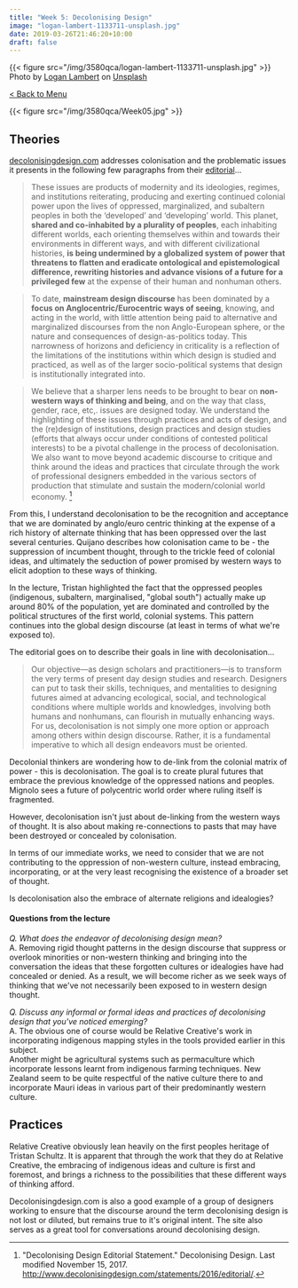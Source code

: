 ```yaml
---
title: "Week 5: Decolonising Design"
image: "logan-lambert-1133711-unsplash.jpg"
date: 2019-03-26T21:46:20+10:00
draft: false
---
```

{{< figure src="/img/3580qca/logan-lambert-1133711-unsplash.jpg" >}}
Photo by [Logan Lambert](https://unsplash.com/photos/P3_EwGX7qpM) on [Unsplash](https://unsplash.com/)

[< Back to Menu](/3580qca/)

{{< figure src="/img/3580qca/Week05.jpg" >}}

## Theories

[decolonisingdesign.com](http://www.decolonisingdesign.com/) addresses colonisation and the problematic issues it presents in the following few paragraphs from their [editorial](http://www.decolonisingdesign.com/statements/2016/editorial/)...

> These issues are products of modernity and its ideologies, regimes, and institutions reiterating, producing and exerting continued colonial power upon the lives of oppressed, marginalized, and subaltern peoples in both the ‘developed’ and ‘developing’ world. This planet, **shared and co-inhabited by a plurality of peoples**, each inhabiting different worlds, each orienting themselves within and towards their environments in different ways, and with different civilizational histories, **is being undermined by a globalized system of power that threatens to flatten and eradicate ontological and epistemological difference, rewriting histories and advance visions of a future for a privileged few** at the expense of their human and nonhuman others.

> To date, **mainstream design discourse** has been dominated by a **focus on Anglocentric/Eurocentric ways of seeing**, knowing, and acting in the world, with little attention being paid to alternative and marginalized discourses from the non Anglo-European sphere, or the nature and consequences of design-as-politics today. This narrowness of horizons and deficiency in criticality is a reflection of the limitations of the institutions within which design is studied and practiced, as well as of the larger socio-political systems that design is institutionally integrated into.

> We believe that a sharper lens needs to be brought to bear on **non-western ways of thinking and being**, and on the way that class, gender, race, etc,. issues are designed today. We understand the highlighting of these issues through practices and acts of design, and the (re)design of institutions, design practices and design studies (efforts that always occur under conditions of contested political interests) to be a pivotal challenge in the process of decolonisation. We also want to move beyond academic discourse to critique and think around the ideas and practices that circulate through the work of professional designers embedded in the various sectors of production that stimulate and sustain the modern/colonial world economy. [^DecolEd]

From this, I understand decolonisation to be the recognition and acceptance that we are dominated by anglo/euro centric thinking at the expense of a rich history of alternate thinking that has been oppressed over the last several centuries.  Quijano describes how colonisation came to be - the suppression of incumbent thought, through to the trickle feed of colonial ideas, and ultimately the seduction of power promised by western ways to elicit adoption to these ways of thinking.

In the lecture, Tristan highlighted the fact that the oppressed peoples (indigenous, subaltern, marginalised, "global south") actually make up around 80% of the population, yet are dominated and controlled by the political structures of the first world, colonial systems.  This pattern continues into the global design discourse (at least in terms of what we're exposed to).

The editorial goes on to describe their goals in line with decolonisation...

> Our objective—as design scholars and practitioners—is to transform the very terms of present day design studies and research. Designers can put to task their skills, techniques, and mentalities to designing futures aimed at advancing ecological, social, and technological conditions where multiple worlds and knowledges, involving both humans and nonhumans, can flourish in mutually enhancing ways. For us, decolonisation is not simply one more option or approach among others within design discourse. Rather, it is a fundamental imperative to which all design endeavors must be oriented.

Decolonial thinkers are wondering how to de-link from the colonial matrix of power - this is decolonisation.  The goal is to create plural futures that embrace the previous knowledge of the oppressed nations and peoples.  Mignolo sees a future of polycentric world order where ruling itself is fragmented.  

However, decolonisation isn't just about de-linking from the western ways of thought.  It is also about making re-connections to pasts that may have been destroyed or concealed by colonisation.  

In terms of our immediate works, we need to consider that we are not contributing to the oppression of non-western culture, instead embracing, incorporating, or at the very least recognising the existence of a broader set of thought.

Is decolonisation also the embrace of alternate religions and idealogies?

#### Questions from the lecture

_Q. What does the endeavor of decolonising design mean?_  
A. Removing rigid thought patterns in the design discourse that suppress or overlook minorities or non-western thinking and bringing into the conversation the ideas that these forgotten cultures or idealogies have had concealed or denied.  As a result, we will become richer as we seek ways of thinking that we've not necessarily been exposed to in western design thought.

_Q. Discuss any informal or formal ideas and practices of decolonising design that you've noticed emerging?_  
A. The obvious one of course would be Relative Creative's work in incorporating indigenous mapping styles in the tools provided earlier in this subject.  
Another might be agricultural systems such as permaculture which incorporate lessons learnt from indigenous farming techniques.  New Zealand seem to be quite respectful of the native culture there to and incorporate Mauri ideas in various part of their predominantly western culture.


## Practices

Relative Creative obviously lean heavily on the first peoples heritage of Tristan Schultz.  It is apparent that through the work that they do at Relative Creative, the embracing of indigenous ideas and culture is first and foremost, and brings a richness to the possibilities that these different ways of thinking afford.

Decolonisingdesign.com is also a good example of a group of designers working to ensure that the discourse around the term decolonising design is not lost or diluted, but remains true to it's original intent.  The site also serves as a great tool for conversations around decolonising design.


[^DecolEd]: "Decolonising Design Editorial Statement." Decolonising Design. Last modified November 15, 2017. http://www.decolonisingdesign.com/statements/2016/editorial/.